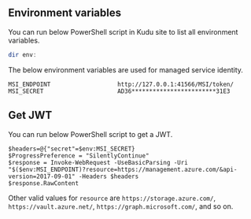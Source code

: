 ## Environment variables

You can run below PowerShell script in Kudu site to list all environment variables.

```PowerShell
dir env:
```

The below environment variables are used for managed service identity.

```
MSI_ENDPOINT                   http://127.0.0.1:41566/MSI/token/               
MSI_SECRET                     AD36************************31E3
```

## Get JWT

You can run below PowerShell script to get a JWT.

```
$headers=@{"secret"=$env:MSI_SECRET}
$ProgressPreference = "SilentlyContinue"
$response = Invoke-WebRequest -UseBasicParsing -Uri "$($env:MSI_ENDPOINT)?resource=https://management.azure.com/&api-version=2017-09-01" -Headers $headers
$response.RawContent
```

Other valid values for `resource` are `https://storage.azure.com/`, `https://vault.azure.net/`, `https://graph.microsoft.com/`, and so on.
